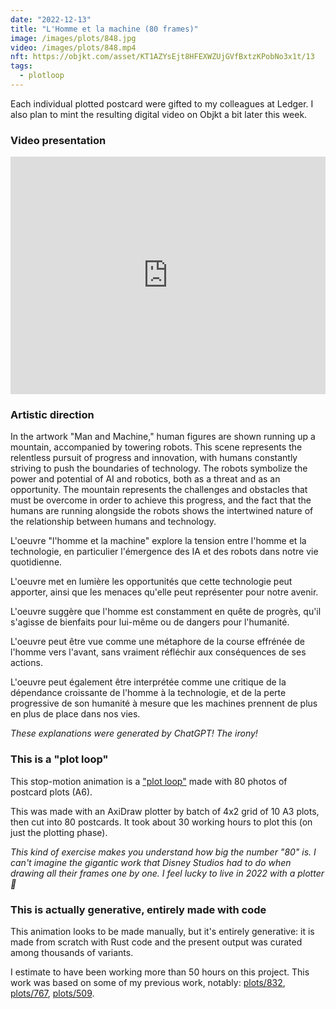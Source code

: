```yaml
---
date: "2022-12-13"
title: "L'Homme et la machine (80 frames)"
image: /images/plots/848.jpg
video: /images/plots/848.mp4
nft: https://objkt.com/asset/KT1AZYsEjt8HFEXWZUjGVfBxtzKPobNo3x1t/13
tags:
  - plotloop
---
```


Each individual plotted postcard were gifted to my colleagues at Ledger. I also plan to mint the resulting digital video on Objkt a bit later this week.

### Video presentation

<iframe width="100%" height="380" src="https://www.youtube.com/embed/MHQLfXGRfBQ?rel=0" title="YouTube video player" frameborder="0" allow="accelerometer; autoplay; clipboard-write; encrypted-media; gyroscope; picture-in-picture" allowfullscreen></iframe>

### Artistic direction

In the artwork "Man and Machine," human figures are shown running up a mountain, accompanied by towering robots. This scene represents the relentless pursuit of progress and innovation, with humans constantly striving to push the boundaries of technology. The robots symbolize the power and potential of AI and robotics, both as a threat and as an opportunity. The mountain represents the challenges and obstacles that must be overcome in order to achieve this progress, and the fact that the humans are running alongside the robots shows the intertwined nature of the relationship between humans and technology.

L'oeuvre "l'homme et la machine" explore la tension entre l'homme et la technologie, en particulier l'émergence des IA et des robots dans notre vie quotidienne.

L'oeuvre met en lumière les opportunités que cette technologie peut apporter, ainsi que les menaces qu'elle peut représenter pour notre avenir.

L'oeuvre suggère que l'homme est constamment en quête de progrès, qu'il s'agisse de bienfaits pour lui-même ou de dangers pour l'humanité.

L'oeuvre peut être vue comme une métaphore de la course effrénée de l'homme vers l'avant, sans vraiment réfléchir aux conséquences de ses actions.

L'oeuvre peut également être interprétée comme une critique de la dépendance croissante de l'homme à la technologie, et de la perte progressive de son humanité à mesure que les machines prennent de plus en plus de place dans nos vies.


*These explanations were generated by ChatGPT! The irony!*

### This is a "plot loop"

This stop-motion animation is a ["plot loop"](/plots/tags/plotloop) made with 80 photos of postcard plots (A6).

This was made with an AxiDraw plotter by batch of 4x2 grid of 10 A3 plots, then cut into 80 postcards. It took about 30 working hours to plot this (on just the plotting phase).

*This kind of exercise makes you understand how big the number "80" is. I can't imagine the gigantic work that Disney Studios had to do when drawing all their frames one by one. I feel lucky to live in 2022 with a plotter 🤗*

### This is actually generative, entirely made with code

This animation looks to be made manually, but it's entirely generative: it is made from scratch with Rust code and the present output was curated among thousands of variants.

I estimate to have been working more than 50 hours on this project. This work was based on some of my previous work, notably: [plots/832](/plots/832), [plots/767](/plots/767), [plots/509](/plots/509).
